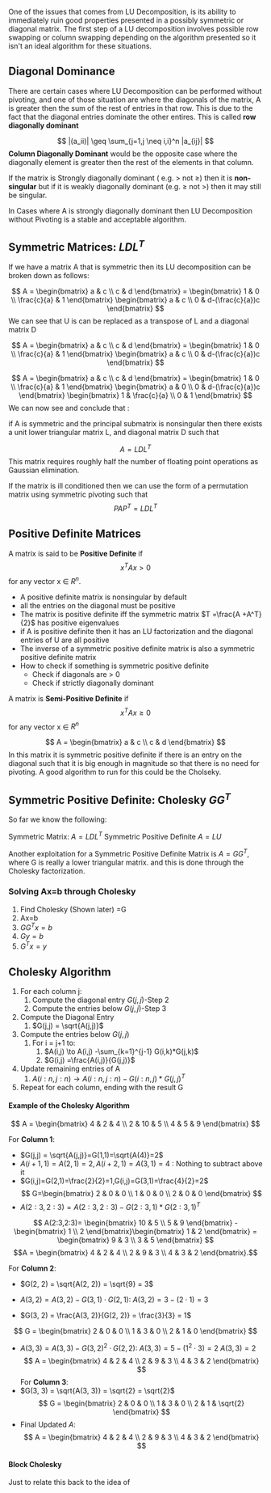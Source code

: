 
One of the issues that comes from LU Decomposition, is its ability to immediately ruin good properties presented in a possibly symmetric or diagonal matrix. The first step of a LU decomposition involves possible row swapping or column swapping depending on the algorithm presented so it isn't an ideal algorithm for these situations. 

## Diagonal Dominance

There are certain cases where LU Decomposition can be performed without pivoting, and one of those situation are where the diagonals of the matrix, A is greater then the sum of the rest of entries in that row. This is due to the fact that the diagonal entries dominate the other entires. This is called **row diagonally dominant**

$$
 |(a_ii)| \geq \sum_{j=1,j \neq i,i}^n |a_{ij}|
$$
**Column Diagonally Dominant** would be the opposite case where the diagonally element is greater then the rest of the elements in that column.

If the matrix is Strongly diagonally dominant ( e.g.  > not $\geq$) then it is **non-singular** but if it is weakly diagonally dominant (e.g. $\geq$ not >) then it may still be singular. 

In Cases where A is strongly diagonally dominant then LU Decomposition without Pivoting is a stable and acceptable algorithm.

## Symmetric Matrices: $LDL^T$

If we have a matrix A that is symmetric then its LU decomposition can be broken down as follows:

$$
A = \begin{bmatrix}
a & c \\
c & d
\end{bmatrix} = 
\begin{bmatrix}
1 & 0 \\
\frac{c}{a} & 1
\end{bmatrix}
\begin{bmatrix}
a & c \\
0 & d-(\frac{c}{a})c
\end{bmatrix}
$$
We can see that U is can be replaced as a transpose of L and a diagonal matrix D

$$
A = \begin{bmatrix}
a & c \\
c & d
\end{bmatrix} = 
\begin{bmatrix}
1 & 0 \\
\frac{c}{a} & 1
\end{bmatrix}
\begin{bmatrix}
a & c \\
0 & d-(\frac{c}{a})c
\end{bmatrix}
$$


$$
A = \begin{bmatrix}
a & c \\
c & d
\end{bmatrix} = 
\begin{bmatrix}
1 & 0 \\
\frac{c}{a} & 1
\end{bmatrix}
\begin{bmatrix}
a & 0 \\
0 & d-(\frac{c}{a})c
\end{bmatrix}
\begin{bmatrix}
1 & \frac{c}{a} \\
0 & 1
\end{bmatrix}
$$
We can now see and conclude that :

if A is symmetric and the principal submatrix is nonsingular then there exists a unit lower triangular matrix L, and diagonal matrix D such that

$$
A =LDL^T
$$
This matrix requires roughly half the number of floating point operations as Gaussian elimination. 

If the matrix is ill conditioned then we can use the form of  a permutation matrix using symmetric pivoting such that 
$$
PAP^T = LDL^T
$$

## Positive Definite Matrices

A matrix is said to be **Positive Definite** if 
$$
x^TAx > 0
$$
for any vector x $\in$ $R^n$. 

- A positive definite matrix is nonsingular by default 
- all the entries on the diagonal must be positive
- The matrix is positive definite iff the symmetric matrix $T =\frac{A +A^T}{2}$ has positive eigenvalues
- if A is positive definite then it has an LU factorization and the diagonal entries of U are all positive
- The inverse of a symmetric positive definite matrix is also a symmetric positive definite matrix
- How to check if something is symmetric positive definite
	- Check if diagonals are > 0
	- Check if strictly diagonally dominant

A matrix is **Semi-Positive Definite** if
$$
x^TAx \geq 0
$$
for any vector x $\in$ $R^n$

$$
A = \begin{bmatrix}
a & c \\
c & d
\end{bmatrix}
$$
 In this matrix it is symmetric positive definite if there is an entry on the diagonal such that it is big enough in magnitude so that there is no need for pivoting. A good algorithm to run for this could be the Cholseky.

## Symmetric Positive Definite: Cholesky $GG^T$

So far we know the following:

Symmetric Matrix: $A=LDL^T$
Symmetric Positive Definite $A=LU$

Another exploitation for a Symmetric Positive Definite Matrix is $A=GG^T$, where G is really a lower triangular matrix. and this is done through the Cholesky factorization. 

### Solving Ax=b through Cholesky

1. Find Cholesky (Shown later) =G
2. Ax=b
3. $GG^Tx=b$
4. $Gy=b$
5. $G^Tx=y$

## Cholesky Algorithm
1. For each column j:
	1. Compute the diagonal entry $G(j,j)$-Step 2
	2. Compute the entries below $G(j,j)$-Step 3
2. Compute the Diagonal Entry
	1. $G(j,j) = \sqrt{A(j,j)}$
3. Compute the entries below $G(j,j)$
	1. For i = j+1 to:
		1. $A(i,j) \to A(i,j) -\sum_{k=1}^{j-1} G(i,k)*G(j,k)$
		2. $G(i,j) =\frac{A(i,j)}{G(j,j)}$
4. Update remaining entries of A 
	1. $A(i:n,j:n) \to A(i:n,j:n)-G(i:n,j)*G(j,j)^T$
5. Repeat for each column, ending with the result G

#### Example of the Cholesky Algorithm

$$
A = \begin{bmatrix}
4 & 2 & 4 \\
2 & 10 & 5 \\
4 & 5 & 9
\end{bmatrix}
$$

For **Column 1**: 
- $G(j,j) = \sqrt{A(j,j)}=G(1,1)=\sqrt{A(4)}=2$
- $A(i+1,1)=A(2,1)=2,A(i+2,1)=A(3,1)=4$ : Nothing to subtract above it
-  $G(i,j)=G(2,1)=\frac{2}{2}=1,G(i,j)=G(3,1)=\frac{4}{2}=2$
$$
G=\begin{bmatrix}
2 & 0 & 0 \\
1 & 0 & 0 \\
2 & 0 & 0
\end{bmatrix}
$$
- $A(2:3,2:3) = A(2:3,2:3)-G(2:3,1)*G(2:3,1)^T$ 

$$
A(2:3,2:3)= \begin{bmatrix}
10 & 5 \\
5 & 9 
\end{bmatrix} - \begin{bmatrix} 1 \\ 2 \end{bmatrix}\begin{bmatrix} 1 & 2 \end{bmatrix} =
\begin{bmatrix}
9 & 3 \\
3 & 5
\end{bmatrix}
$$
 $$A = \begin{bmatrix}
   4 & 2 & 4 \\
   2 & 9 & 3 \\
   4 & 3 & 2
   \end{bmatrix}.$$

For **Column 2**:

- $G(2, 2) = \sqrt{A(2, 2)} = \sqrt{9} = 3$

- $A(3, 2) = A(3, 2) - G(3, 1) \cdot G(2, 1)$:
  $A(3, 2) = 3 - (2 \cdot 1) = 3$
  

- $G(3, 2) = \frac{A(3, 2)}{G(2, 2)} = \frac{3}{3} = 1$

$$
G = \begin{bmatrix}
2 & 0 & 0 \\
1 & 3 & 0 \\
2 & 1 & 0
\end{bmatrix}
$$

- $A(3, 3) = A(3, 3) - G(3, 2)^2 \cdot G(2, 2)$:
  $A(3, 3) = 5 - (1^2 \cdot 3) = 2$
  $A(3, 3) = 2$
$$ A = \begin{bmatrix} 4 & 2 & 4 \\ 2 & 9 & 3 \\ 4 & 3 & 2 \end{bmatrix} $$ For **Column 3**: 
- $G(3, 3) = \sqrt{A(3, 3)} = \sqrt{2} = \sqrt{2}$ $$ G = \begin{bmatrix} 2 & 0 & 0 \\ 1 & 3 & 0 \\ 2 & 1 & \sqrt{2} \end{bmatrix} $$
- Final Updated $A$: $$ A = \begin{bmatrix} 4 & 2 & 4 \\ 2 & 9 & 3 \\ 4 & 3 & 2 \end{bmatrix} $$
#### Block Cholesky

Just to relate this back to the idea of 



	
	









